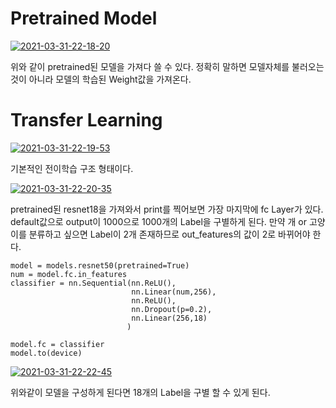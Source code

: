 # Pretrained Model

<a href="https://imgbb.com/"><img src="https://i.ibb.co/N96WD09/2021-03-31-22-18-20.png" alt="2021-03-31-22-18-20" border="0"></a>

위와 같이 pretrained된 모델을 가져다 쓸 수 있다. 정확히 말하면 모델자체를 불러오는 것이 아니라 모델의 학습된 Weight값을 가져온다.



# Transfer Learning

<a href="https://ibb.co/v4TRT59"><img src="https://i.ibb.co/5hSwSDZ/2021-03-31-22-19-53.png" alt="2021-03-31-22-19-53" border="0"></a>

기본적인 전이학습 구조 형태이다.

<a href="https://ibb.co/JyszYzw"><img src="https://i.ibb.co/X3Cznzr/2021-03-31-22-20-35.png" alt="2021-03-31-22-20-35" border="0"></a>

pretrained된 resnet18을 가져와서 print를 찍어보면 가장 마지막에 fc Layer가 있다. default값으로 output이 1000으로 1000개의 Label을 구별하게 된다. 만약 개 or 고양이를 분류하고 싶으면 Label이 2개 존재하므로 out_features의 값이 2로 바뀌어야 한다.

```
model = models.resnet50(pretrained=True)
num = model.fc.in_features
classifier = nn.Sequential(nn.ReLU(),
                           nn.Linear(num,256),
                           nn.ReLU(),
                           nn.Dropout(p=0.2),
                           nn.Linear(256,18)
                          )
                          
model.fc = classifier
model.to(device)
```

<a href="https://ibb.co/BBcNQ5j"><img src="https://i.ibb.co/pdbyMBZ/2021-03-31-22-22-45.png" alt="2021-03-31-22-22-45" border="0"></a>

위와같이 모델을 구성하게 된다면 18개의 Label을 구별 할 수 있게 된다. 